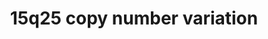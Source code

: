 ---
annotations:
- id: DOID:0060396
  parent: genetic disease
  type: Disease Ontology
  value: chromosome 15q25 deletion syndrome
- id: PW:0000013
  parent: disease pathway
  type: Pathway Ontology
  value: disease pathway
authors:
- Fehrhart
- AlexanderPico
- Pklemmer
- Eweitz
- Egonw
citedin: ''
communities:
- RareDiseases
description: '15q25.2 or generally 15q25 copy number variations are rare genetic disorders
  that cause neuropsychiatric disorders, developmental delay and cardiac abnormalities.
  The exact chromosomal position for this pathway (chr15:83219735-85722039, GRCh37)
  was taken from Kirov et al. 2014 10.1016/j.biopsych.2013.07.022 and literature cited
  there.  '
last-edited: 2024-07-23
ndex: null
organisms:
- Homo sapiens
redirect_from:
- /index.php/Pathway:WP5408
- /instance/WP5408
- /instance/WP5408_r134535
revision: r134535
schema-jsonld:
- '@context': https://schema.org/
  '@id': https://wikipathways.github.io/pathways/WP5408.html
  '@type': Dataset
  creator:
    '@type': Organization
    name: WikiPathways
  description: '15q25.2 or generally 15q25 copy number variations are rare genetic
    disorders that cause neuropsychiatric disorders, developmental delay and cardiac
    abnormalities. The exact chromosomal position for this pathway (chr15:83219735-85722039,
    GRCh37) was taken from Kirov et al. 2014 10.1016/j.biopsych.2013.07.022 and literature
    cited there.  '
  keywords:
  - ADAMTSL3
  - ADP
  - AGAP2
  - ALPK3
  - AMP
  - AP3B2
  - AP3D1
  - AP3M2
  - AP3S1
  - ATP
  - Adenosine
  - BNC1
  - BTBD1
  - C15orf40
  - CPEB1
  - Cytidine
  - DNM3
  - EGF
  - FSD2
  - GOLGA6L4
  - GRM1
  - GRM5
  - HOMER2
  - HTT
  - ITPR1
  - 'L-serine residue '
  - 'L-threonine residue '
  - MIR4515
  - NMB
  - NMBR
  - O-phospho-L-serine residue
  - O-phospho-L-threonine residue
  - PDE8A
  - RAF1
  - RAMAC
  - RNMT
  - RYR1
  - RYR2
  - SEC11A
  - SH3GL3
  - SHANK1
  - SHANK3
  - SLC28A1
  - SLC2A1
  - SPCS1
  - SPCS2
  - SPCS3
  - SYNJ1
  - TENT4B
  - TM6SF1
  - TOP1
  - Thymidine
  - UBE2Q2L
  - Uridine
  - WDR73
  - WHAMM
  - ZNF592
  - ZSCAN2
  - cAMP
  license: CC0
  name: 15q25 copy number variation
seo: CreativeWork
title: 15q25 copy number variation
wpid: WP5408
---